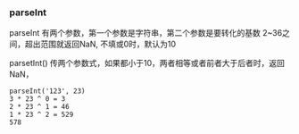 ### parseInt 

parseInt 有两个参数，第一个参数是字符串，第二个参数是要转化的基数 2~36之间，超出范围就返回NaN, 不填或0时，默认为10

parsetInt() 传两个参数式，如果都小于10，两者相等或者前者大于后者时，返回NaN，

```
parseInt('123', 23)
3 * 23 ^ 0 = 3
2 * 23 ^ 1 = 46
1 * 23 ^ 2 = 529
578
```
